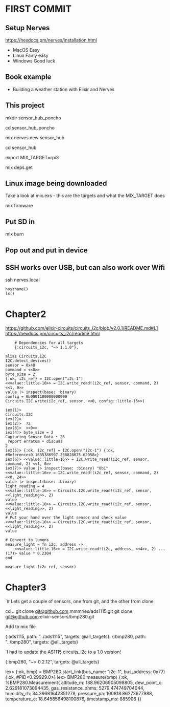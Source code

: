 # FIRST COMMIT

## Setup Nerves 

https://hexdocs.pm/nerves/installation.html

* MacOS Easy
* Linux Fairly easy
* Windows Good luck

## Book example

* Building a weather station with Elixir and Nerves

## This project



mkdir sensor_hub_poncho

cd sensor_hub_poncho

mix nerves.new sensor_hub

cd sensor_hub

export MIX_TARGET=rpi3

mix deps.get

## Linux image being downloaded
Take a look at mix.exs - this are the targets and what the MIX_TARGET does

mix firmware


## Put SD in

mix burn

## Pop out and put in device

## SSH works over USB, but can also work over Wifi

ssh nerves.local

```
hostname()
ls()
```

# Chapter2

https://github.com/elixir-circuits/circuits_i2c/blob/v2.0.1/README.md#L1
https://hexdocs.pm/circuits_i2c/readme.html

```
    # Dependencies for all targets
    {:circuits_i2c, "~> 1.1.0"},
```

```
alias Circuits.I2C
I2C.detect_devices()
sensor = 0x48
command = <<0>>
byte_size = 2
{:ok, i2c_ref} = I2C.open("i2c-1")
<<value::little-16>> = I2C.write_read!(i2c_ref, sensor, command, 2) <<1, 0>>
value |> inspect(base: :binary)
config = 0b0001100000000000
Circuits.I2C.write(i2c_ref, sensor, <<0, config::little-16>>)

iex(1)> 
Circuits.I2C
iex(2)> 
iex(2)>  72
iex(3)>  <<0>>
iex(4)> byte_size = 2
Capturing Sensor Data • 25
 report erratum • discuss
2
iex(5)> {:ok, i2c_ref} = I2C.open("i2c-1") {:ok, #Reference<0.1635386997.268828675.62058>}
iex(6)> <<value::little-16>> = I2C.write_read!(i2c_ref, sensor, command, 2) <<1, 0>>
iex(7)> value |> inspect(base: :binary) "0b1"
<<value::little-16>> = I2C.write_read!(i2c_ref, sensor, command, 2) <<0, 24>>
value |> inspect(base: :binary)
light_reading = 4
<<value::little-16>> = Circuits.I2C.write_read!(i2c_ref, sensor, <<light_reading>>, 2)
value
<<value::little-16>> = Circuits.I2C.write_read!(i2c_ref, sensor, <<light_reading>>, 2)
value
# Put your hand over the light sensor and check value
<<value::little-16>> = Circuits.I2C.write_read!(i2c_ref, sensor, <<light_reading>>, 2)
value

# Convert to lumens
measure_light = fn i2c, address ->
    <<value::little-16>> = I2C.write_read!(i2c, address, <<4>>, 2) ...(17)> value * 0.2304
end

measure_light.(i2c_ref, sensor)
```


# Chapter3 

`# Lets get a couple of sensors, one from git, and the other from clone

cd ..
git clone git@github.com:mmmries/ads1115.git
git clone git@github.com:elixir-sensors/bmp280.git

Add to mix file

{:ads1115, path: "../ads1115", targets: @all_targets},
{:bmp280, path: "../bmp280", targets: @all_targets}

`I had to update the AS1115 circuits_i2c to a 1.0 version!

{:bmp280, "~> 0.2.12",  targets: @all_targets}

iex> {:ok, bmp} = BMP280.start_link(bus_name: "i2c-1", bus_address: 0x77)
{:ok, #PID<0.29929.0>}
iex> BMP280.measure(bmp)
{:ok,
 %BMP280.Measurement{
   altitude_m: 138.96206905098805,
   dew_point_c: 2.629181073094435,
   gas_resistance_ohms: 5279.474749704044,
   humidity_rh: 34.39681642351278,
   pressure_pa: 100818.86273677988,
   temperature_c: 18.645856498100876,
   timestamp_ms: 885906
 }}



